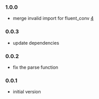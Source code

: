 ### 1.0.0

- merge invalid import for fluent_conv [4](https://github.com/i18next/i18next-fluent-backend/pull/4)

### 0.0.3

- update dependencies

### 0.0.2

- fix the parse function

### 0.0.1

- initial version
